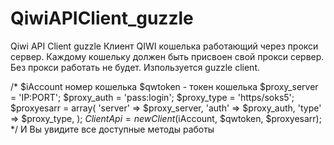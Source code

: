 # QiwiAPIClient_guzzle
 Qiwi API Client guzzle
 Клиент QIWI кошелька работающий через прокси сервер.
 Каждому кошельку должен быть присвоен свой прокси сервер. Без прокси работать не будет. 
Изпользуется guzzle client.
 

/*
$iAccount номер кошелька 
$qwtoken - токен кошелька 
$proxy_server = 'IP:PORT';
$proxy_auth = 'pass:login';
$proxy_type = 'https/soks5'; 
$proxyesarr = array(
'server' => $proxy_server,
'auth' => $proxy_auth,
'type' => $proxy_type, 
);
$ClientApi = new Client($iAccount, $qwtoken, $proxyesarr);
*/
И Вы увидите все доступные методы работы 

